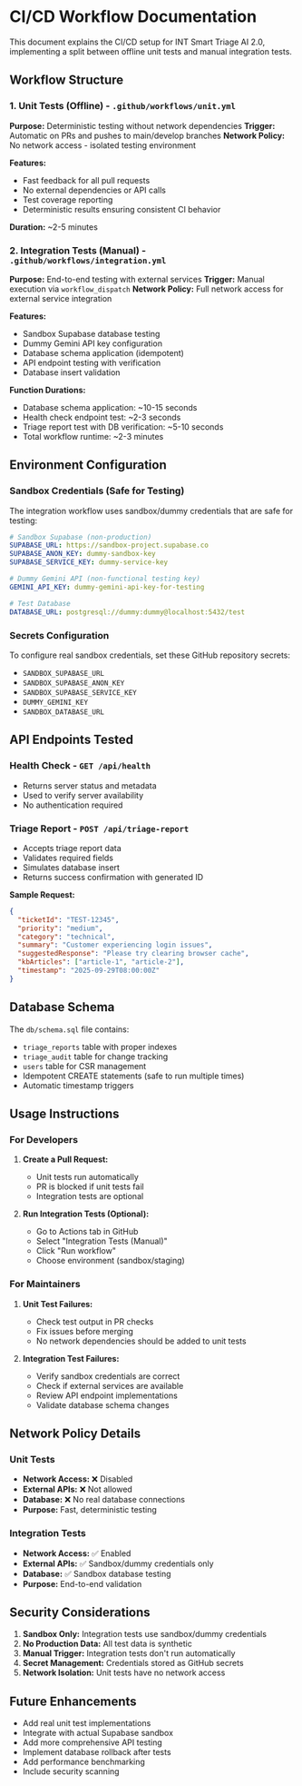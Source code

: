 # CI/CD Workflow Documentation

This document explains the CI/CD setup for INT Smart Triage AI 2.0, implementing a split between offline unit tests and manual integration tests.

## Workflow Structure

### 1. Unit Tests (Offline) - `.github/workflows/unit.yml`

**Purpose:** Deterministic testing without network dependencies
**Trigger:** Automatic on PRs and pushes to main/develop branches
**Network Policy:** No network access - isolated testing environment

**Features:**
- Fast feedback for all pull requests
- No external dependencies or API calls
- Test coverage reporting
- Deterministic results ensuring consistent CI behavior

**Duration:** ~2-5 minutes

### 2. Integration Tests (Manual) - `.github/workflows/integration.yml`

**Purpose:** End-to-end testing with external services
**Trigger:** Manual execution via `workflow_dispatch`
**Network Policy:** Full network access for external service integration

**Features:**
- Sandbox Supabase database testing
- Dummy Gemini API key configuration
- Database schema application (idempotent)
- API endpoint testing with verification
- Database insert validation

**Function Durations:**
- Database schema application: ~10-15 seconds
- Health check endpoint test: ~2-3 seconds
- Triage report test with DB verification: ~5-10 seconds
- Total workflow runtime: ~2-3 minutes

## Environment Configuration

### Sandbox Credentials (Safe for Testing)

The integration workflow uses sandbox/dummy credentials that are safe for testing:

```yaml
# Sandbox Supabase (non-production)
SUPABASE_URL: https://sandbox-project.supabase.co
SUPABASE_ANON_KEY: dummy-sandbox-key
SUPABASE_SERVICE_KEY: dummy-service-key

# Dummy Gemini API (non-functional testing key)
GEMINI_API_KEY: dummy-gemini-api-key-for-testing

# Test Database
DATABASE_URL: postgresql://dummy:dummy@localhost:5432/test
```

### Secrets Configuration

To configure real sandbox credentials, set these GitHub repository secrets:
- `SANDBOX_SUPABASE_URL`
- `SANDBOX_SUPABASE_ANON_KEY` 
- `SANDBOX_SUPABASE_SERVICE_KEY`
- `DUMMY_GEMINI_KEY`
- `SANDBOX_DATABASE_URL`

## API Endpoints Tested

### Health Check - `GET /api/health`
- Returns server status and metadata
- Used to verify server availability
- No authentication required

### Triage Report - `POST /api/triage-report`
- Accepts triage report data
- Validates required fields
- Simulates database insert
- Returns success confirmation with generated ID

**Sample Request:**
```json
{
  "ticketId": "TEST-12345",
  "priority": "medium",
  "category": "technical",
  "summary": "Customer experiencing login issues",
  "suggestedResponse": "Please try clearing browser cache",
  "kbArticles": ["article-1", "article-2"],
  "timestamp": "2025-09-29T08:00:00Z"
}
```

## Database Schema

The `db/schema.sql` file contains:
- `triage_reports` table with proper indexes
- `triage_audit` table for change tracking
- `users` table for CSR management
- Idempotent CREATE statements (safe to run multiple times)
- Automatic timestamp triggers

## Usage Instructions

### For Developers

1. **Create a Pull Request:**
   - Unit tests run automatically
   - PR is blocked if unit tests fail
   - Integration tests are optional

2. **Run Integration Tests (Optional):**
   - Go to Actions tab in GitHub
   - Select "Integration Tests (Manual)"
   - Click "Run workflow"
   - Choose environment (sandbox/staging)

### For Maintainers

1. **Unit Test Failures:**
   - Check test output in PR checks
   - Fix issues before merging
   - No network dependencies should be added to unit tests

2. **Integration Test Failures:**
   - Verify sandbox credentials are correct
   - Check if external services are available
   - Review API endpoint implementations
   - Validate database schema changes

## Network Policy Details

### Unit Tests
- **Network Access:** ❌ Disabled
- **External APIs:** ❌ Not allowed
- **Database:** ❌ No real database connections
- **Purpose:** Fast, deterministic testing

### Integration Tests
- **Network Access:** ✅ Enabled
- **External APIs:** ✅ Sandbox/dummy credentials only
- **Database:** ✅ Sandbox database testing
- **Purpose:** End-to-end validation

## Security Considerations

1. **Sandbox Only:** Integration tests use sandbox/dummy credentials
2. **No Production Data:** All test data is synthetic
3. **Manual Trigger:** Integration tests don't run automatically
4. **Secret Management:** Credentials stored as GitHub secrets
5. **Network Isolation:** Unit tests have no network access

## Future Enhancements

- Add real unit test implementations
- Integrate with actual Supabase sandbox
- Add more comprehensive API testing
- Implement database rollback after tests
- Add performance benchmarking
- Include security scanning